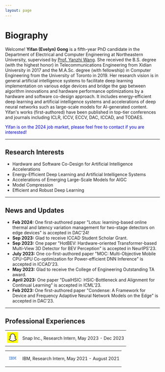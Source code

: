 ```yaml
---
layout: page
---
```


# Biography

Welcome! **Yifan (Evelyn) Gong** is a fifth-year PhD candidate in the Department of Electrical and Computer Engineering at Northeastern University, supervised by [Prof. Yanzhi Wang](https://web.northeastern.edu/yanzhiwang/#_ga=2.133348103.863566394.1694570386-1581901161.1692209067). She received the B.S. degree (with the highest honor) in Telecommunications Engineering from Xidian University in 2017 and the M.A.Sc. degree (with fellowship) in Computer Engineering from the University of Toronto in 2019. Her research vision is in general artificial intelligence systems to facilitate deep learning implementation on various edge devices and bridge the gap between algorithm innovations and hardware performance optimizations by a hardware and software co-design approach. It includes energy-efficient deep learning and artificial intelligence systems and accelerations of deep neural networks such as large-scale models for AI-generated content. Yifan's works (first-authored) have been published in top-tier conferences and journals including ICLR, ICCV, ECCV, DAC, ICCAD, and TODAES. 

<font color="#0000dd">Yifan is on the 2024 job market, please feel free to contact if you are interested!</font>

---
## Research Interests

- Hardware and Software Co-Design for Artificial Intelligence Accelerations
- Energy-Efficient Deep Learning and Artificial Intelligence Systems
- Accelerations of Emerging Large-Scale Models for AIGC
- Model Compression
- Efficient and Robust Deep Learning


---


## News and Updates
- **Feb 2024:** One first-authored paper "Lotus: learning-based online thermal and latency variation management for two-stage detectors on edge devices" is accepted in DAC'24!
- **Sep 2023:** Glad to receive ICCAD Student Scholar Grant.
- **Sep 2023:** One paper "HotBEV: Hardware-oriented Transformer-based Multi-View 3D Detector for BEV Perception" is accepted in NeurIPS'23.
- **July 2023:** One co-first-authored paper "MOC: Multi-Objective Mobile CPU-GPU Co-optimization for Power-efficient DNN Inference" is accepted in ICCAD'23.
- **May 2023:** Glad to receive the College of Engineering Outstanding TA award.
- **April 2023:** One paper "DualHSIC: HSIC-Bottleneck and Alignment for Continual Learning" is accepted in ICML'23.
- **Feb 2023:** One first-authored paper "Condense: A Framework for Device and Frequency Adaptive Neural Network Models on the Edge" is accepted in DAC'23.

---

## Professional Experiences

<div align="left">
<table rules="none">
<tr>
<td>
  <img src="images/snap_logo.jpeg" style="zoom:35%"  alt="图片名称"/>
</td>
<td>
  <p> Snap Inc., Research Intern, May 2023 - Dec 2023  </p>
  <p> </p>
</td>
</tr>
</table>    
</div>

<div align="left">
<table rules="none">
<tr>
<td>
  <img src="images/ibm_logo.jpeg" style="zoom:35%"  alt="图片名称"/>

</td>
<td>
  <p> IBM,  Research Intern, May 2021 - August 2021 </p>
  <p> </p>
</td>
</tr>
</table>    
</div>



<br>




